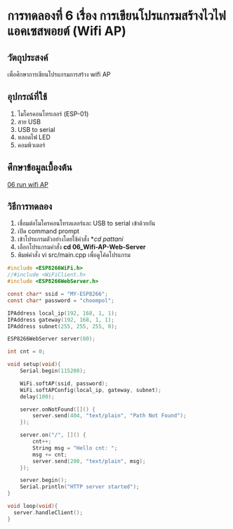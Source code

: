 # การทดลองที่ 6 เรื่อง การเขียนโปรแกรมสร้างไวไฟแอคเซสพอยต์ (Wifi AP)

## วัตถุประสงค์
เพื่อศึกษาการเขียนโปรแกรมการสร้าง wifi AP

## อุปกรณ์ที่ใช้
1. ไมโครคอนโทรเลอร์ (ESP-01)
2. สาย USB
3. USB to serial
4. หลอดไฟ LED
5. คอมพิวเตอร์

## ศึกษาข้อมูลเบื้องต้น
[06 run wifi AP](https://youtu.be/T26DVHePlTs) 

## วิธีการทดลอง
1. เชื่อมต่อไมโครคอนโทรลเลอร์และ USB to serial เข้าด้วยกัน
2. เปิด command prompt
3. เข้าโปรแกรมตัวอย่างโดยใช้คำสั่ง **cd pattani*
4. เลือกโปรแกรมคำสั่ง **cd 06_Wifi-AP-Web-Server** 
5. พิมพ์คำสั่ง vi src/main.cpp เพื่อดูโค้ดโปรแกรม
```c
#include <ESP8266WiFi.h>
//#include <WiFiClient.h>
#include <ESP8266WebServer.h>

const char* ssid = "MY-ESP8266";
const char* password = "choompol";

IPAddress local_ip(192, 168, 1, 1);
IPAddress gateway(192, 168, 1, 1);
IPAddress subnet(255, 255, 255, 0);

ESP8266WebServer server(80);

int cnt = 0;

void setup(void){
	Serial.begin(115200);

	WiFi.softAP(ssid, password);
	WiFi.softAPConfig(local_ip, gateway, subnet);
	delay(100);

	server.onNotFound([]() {
		server.send(404, "text/plain", "Path Not Found");
	});

	server.on("/", []() {
		cnt++;
		String msg = "Hello cnt: ";
		msg += cnt;
		server.send(200, "text/plain", msg);
	});

	server.begin();
	Serial.println("HTTP server started");
}

void loop(void){
  server.handleClient();
}
```

